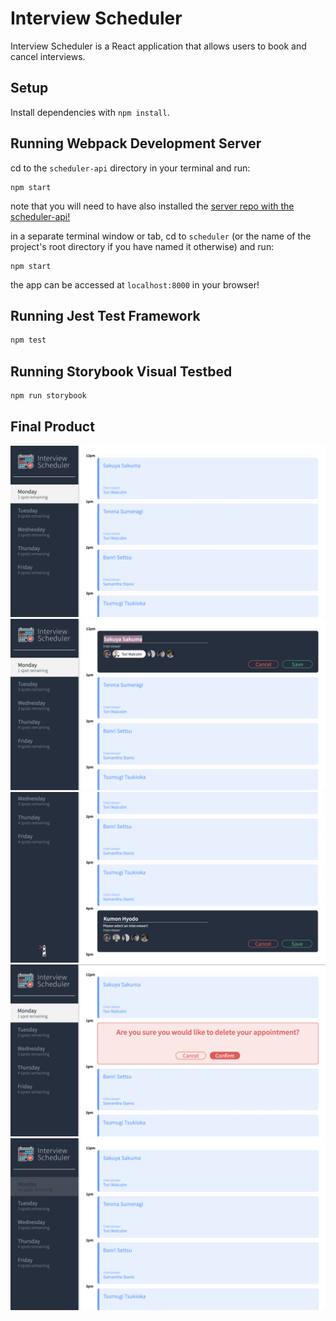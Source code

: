 # Interview Scheduler
Interview Scheduler is a React application that allows users to book and cancel interviews.

## Setup

Install dependencies with `npm install`.

## Running Webpack Development Server

cd to the `scheduler-api` directory in your terminal and run:
```
npm start
```
note that you will need to have also installed the [server repo with the scheduler-api!](https://github.com/astridcha1x/scheduler-api)

in a separate terminal window or tab, cd to `scheduler` (or the name of the project's root directory if you have named it otherwise) and run:
```
npm start
```

the app can be accessed at `localhost:8000` in your browser!

## Running Jest Test Framework

```sh
npm test
```

## Running Storybook Visual Testbed

```sh
npm run storybook
```

## Final Product

!["Index Page"](https://github.com/astridcha1x/scheduler/blob/master/docs/Index%20Page.png)
!["Editing Appointment"](https://github.com/astridcha1x/scheduler/blob/master/docs/Editing%20Appointment.png)
!["Edit Error Example"](https://github.com/astridcha1x/scheduler/blob/master/docs/Edit%20Error%20Example.png)
!["Deleting Appointment"](https://github.com/astridcha1x/scheduler/blob/master/docs/Deleting%20Appointment.png)
!["Fully Booked Day Example"](https://github.com/astridcha1x/scheduler/blob/master/docs/Fully%20Booked%20Day%20Example.png)